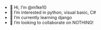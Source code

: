 - 👋 Hi, I’m @m1ke10
- 👀 I’m interested in python, visual basic, C#
- 🌱 I’m currently learning django
- 💞️ I’m looking to collaborate on NOTHING!

<!---
m1ke10/m1ke10 is a ✨ special ✨ repository because its `README.md` (this file) appears on your GitHub profile.
You can click the Preview link to take a look at your changes.
--->

